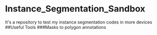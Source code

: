 # Instance_Segmentation_Sandbox
It's a repository to test my instance segmentation codes in more devices
##Useful Tools
###Masks to polygon annotations

